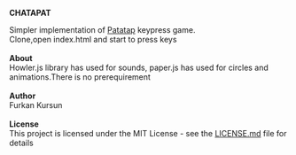 <strong>CHATAPAT</strong>

  Simpler implementation of <a href="https://patatap.com/">Patatap</a> keypress game.</br>Clone,open index.html and start to press keys</br></br>
  <strong>About</strong></br>
  Howler.js library has used for sounds, paper.js has used for circles and animations.There is no prerequirement</br></br>
  <strong>Author</strong></br>
  Furkan Kursun</br></br>
  <strong>License</strong></br>
  This project is licensed under the MIT License - see the <a href="https://gist.github.com/PurpleBooth/LICENSE.md">LICENSE.md</a> file for details
  
